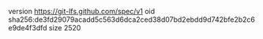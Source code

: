version https://git-lfs.github.com/spec/v1
oid sha256:de3fd29079acadd5c563d6dca2ced38d07bd2ebdd9d742bfe2b2c6e9de4f3dfd
size 2520
